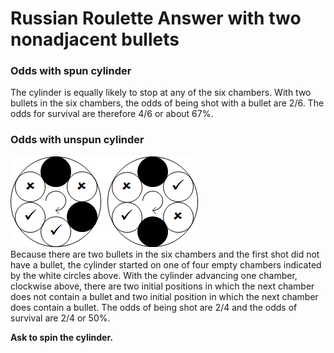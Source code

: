 # Russian Roulette Answer with two nonadjacent bullets

### Odds with spun cylinder
The cylinder is equally likely to stop at any of the six chambers. With two 
bullets in the six chambers, the odds of being shot with a bullet are 2/6. The 
odds for survival are therefore 4/6 or about 67%.

### Odds with unspun cylinder
![Russian Roulette with 2 nonadjacent bullets](pictures/RR2_nonadjacent_bullets.png)  
Because there are two bullets in the six chambers and the first shot did not 
have a bullet, the cylinder started on one of four empty chambers indicated by 
the white circles above. With the cylinder advancing one chamber, clockwise 
above, there are two initial positions in which the next chamber does not 
contain a bullet and two initial position in which the next chamber does 
contain a bullet. The odds of being shot are 2/4 and the odds of survival are 
2/4 or 50%.

**Ask to spin the cylinder.**
